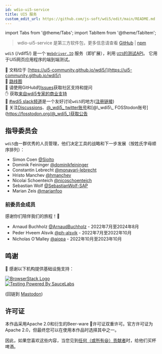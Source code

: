 ```yaml
---
id: wdio-ui5-service
title: UI5 服务
custom_edit_url: https://github.com/js-soft/wdi5/edit/main/README.md
---
```


import Tabs from '@theme/Tabs';
import TabItem from '@theme/TabItem';

> wdio-ui5-service 是第三方软件包，更多信息请查看 [GitHub](https://github.com/js-soft/wdi5) | [npm](https://www.npmjs.com/package/wdio-ui5-service)

`wdi5` (/vdif5/) 是一个 [`Webdriver.IO`](https://webdriver.io) 服务（即扩展），利用 [`UI5`的测试API](https://ui5.sap.com/#/api/sap.ui.test)。
它用于UI5网页应用程序的端到端测试。

:notebook: 文档位于 [https://ui5-community.github.io/wdi5/](https://ui5-community.github.io/wdi5/)  
:bicyclist: [路线图](https://github.com/orgs/ui5-community/projects/2/views/1)  
:raising_hand: 请使用GitHub的[Issues](https://github.com/ui5-community/wdi5/issues)获取社区支持和提问  
:raised_hand: 获取[来自wdi5专家的商业支持](https://github.com/ui5-community/wdi5/blob/main/SUPPORT.md#commercial-support)      
:speech_balloon: [#wdi5 slack频道](https://openui5.slack.com/)是一个友好讨论`wdi5`的地方([注册链接](https://ui5-slack-invite.cfapps.eu10.hana.ondemand.com/))  
:mega: 关注[Discussions](https://github.com/ui5-community/wdi5/discussions)、[@\_wdi5\_ twitter账号](https://twitter.com/_wdi5_)和[@\_wdi5\_ FOSStodon账号](https://fosstodon.org/@_wdi5_)获取公告  

## 指导委员会

`wdi5`由一群优秀的人员管理，他们决定工具的战略和下一步发展（按姓氏字母顺序排列）：

- Simon Coen [@Siolto](https://github.com/Siolto)
- Dominik Feininger [@dominikfeininger](https://github.com/dominikfeininger)
- Constantin Lebrecht [@monavari-lebrecht](https://github.com/monavari-lebrecht)
- Hristo Manchev [@hmanchev](https://github.com/hmanchev)
- Nicolai Schoenteich [@nicoschoenteich](https://github.com/nicoschoenteich)
- Sebastian Wolf [@SebastianWolf-SAP](https://github.com/SebastianWolf-SAP)
- Marian Zeis [@marianfoo](https://github.com/marianfoo)

### 前委员会成员

感谢你们陪伴我们的旅程！🏅

- Arnaud Buchholz [@ArnaudBuchholz](https://github.com/ArnaudBuchholz) - 2022年7月至2024年8月
- Peder Hveem Alsvik [@ph-alsvik](https://github.com/ph-alsvik) - 2022年7月至2022年10月
- Nicholas O'Malley [@aiopa](https://github.com/aiopa) - 2022年10月至2023年10月

## 鸣谢

:raised_hands: 感谢以下机构提供基础设施支持：

[![BrowserStack Logo](https://d98b8t1nnulk5.cloudfront.net/production/images/layout/logo-header.png?1469004780)](https://browserstack.com)   
[![Testing Powered By SauceLabs](https://opensource.saucelabs.com/images/opensauce/powered-by-saucelabs-badge-white.png?sanitize=true "Testing Powered By SauceLabs")](https://saucelabs.com)

(回链到 <a rel="me" href="https://fosstodon.org/@_wdi5_">Mastodon</a>)

## 许可证

本作品采用Apache 2.0和衍生的Beer-ware 🍺许可证双重许可。官方许可证为Apache 2.0，但最终您可以在使用本作品时选择其中之一。

因此，如果您喜欢这些内容，当您见到[任何（或所有😆）贡献者](https://github.com/ui5-community/wdi5/graphs/contributors)时，给他们买杯啤酒。